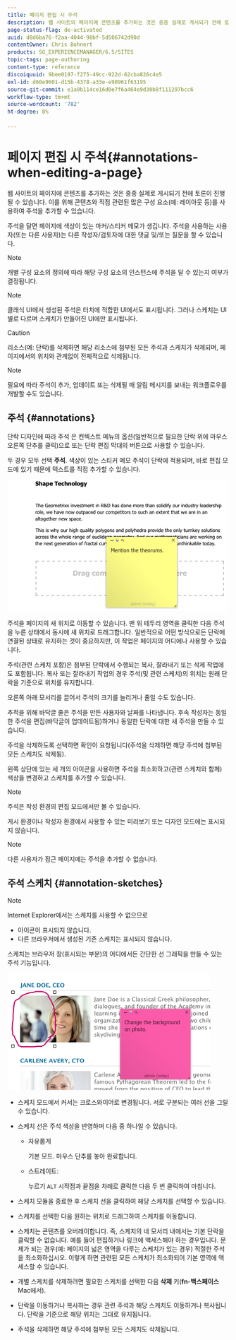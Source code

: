 ```yaml
---
title: 페이지 편집 시 주석
description: 웹 사이트의 페이지에 콘텐츠를 추가하는 것은 종종 실제로 게시되기 전에 토론이 진행될 수 있습니다. 이를 위해 콘텐츠와 직접 관련된 많은 구성 요소를 사용하여 주석을 추가할 수 있습니다.
page-status-flag: de-activated
uuid: d8d6ba76-f2aa-4044-98bf-5d506742d90d
contentOwner: Chris Bohnert
products: SG_EXPERIENCEMANAGER/6.5/SITES
topic-tags: page-authoring
content-type: reference
discoiquuid: 9bee0197-f275-49cc-922d-62cba826c4e5
exl-id: d60e9601-d15b-4378-a33e-e90961f63195
source-git-commit: e1a0b114ce16d0e7f6a464e9d30b8f111297bcc6
workflow-type: tm+mt
source-wordcount: '782'
ht-degree: 8%

---
```


# 페이지 편집 시 주석{#annotations-when-editing-a-page}

웹 사이트의 페이지에 콘텐츠를 추가하는 것은 종종 실제로 게시되기 전에 토론이 진행될 수 있습니다. 이를 위해 콘텐츠와 직접 관련된 많은 구성 요소(예: 레이아웃 등)를 사용하여 주석을 추가할 수 있습니다.

주석을 달면 페이지에 색상이 있는 마커/스티커 메모가 생깁니다. 주석을 사용하는 사용자(또는 다른 사용자)는 다른 작성자/검토자에 대한 댓글 및/또는 질문을 할 수 있습니다.

>[!NOTE]
>
>개별 구성 요소의 정의에 따라 해당 구성 요소의 인스턴스에 주석을 달 수 있는지 여부가 결정됩니다.

>[!NOTE]
>
>클래식 UI에서 생성된 주석은 터치에 적합한 UI에서도 표시됩니다. 그러나 스케치는 UI별로 다르며 스케치가 만들어진 UI에만 표시됩니다.

>[!CAUTION]
>
>리소스(예: 단락)를 삭제하면 해당 리소스에 첨부된 모든 주석과 스케치가 삭제되며, 페이지에서의 위치와 관계없이 전체적으로 삭제됩니다.

>[!NOTE]
>
>필요에 따라 주석이 추가, 업데이트 또는 삭제될 때 알림 메시지를 보내는 워크플로우를 개발할 수도 있습니다.

## 주석 {#annotations}

단락 디자인에 따라 주석 은 컨텍스트 메뉴의 옵션(일반적으로 필요한 단락 위에 마우스 오른쪽 단추를 클릭)으로 또는 단락 편집 막대의 버튼으로 사용할 수 있습니다.

두 경우 모두 선택 **주석**. 색상이 있는 스티커 메모 주석이 단락에 적용되며, 바로 편집 모드에 있기 때문에 텍스트를 직접 추가할 수 있습니다.

![chlimage_1-137](assets/chlimage_1-137.png)

주석을 페이지의 새 위치로 이동할 수 있습니다. 맨 위 테두리 영역을 클릭한 다음 주석을 누른 상태에서 동시에 새 위치로 드래그합니다. 일반적으로 어떤 방식으로든 단락에 연결된 상태로 유지하는 것이 중요하지만, 이 작업은 페이지의 어디에나 사용할 수 있습니다.

주석(관련 스케치 포함)은 첨부된 단락에서 수행되는 복사, 잘라내기 또는 삭제 작업에도 포함됩니다. 복사 또는 잘라내기 작업의 경우 주석(및 관련 스케치)의 위치는 원래 단락을 기준으로 위치를 유지합니다.

오른쪽 아래 모서리를 끌어서 주석의 크기를 늘리거나 줄일 수도 있습니다.

추적을 위해 바닥글 줄은 주석을 만든 사용자와 날짜를 나타냅니다. 후속 작성자는 동일한 주석을 편집(바닥글이 업데이트됨)하거나 동일한 단락에 대한 새 주석을 만들 수 있습니다.

주석을 삭제하도록 선택하면 확인이 요청됩니다(주석을 삭제하면 해당 주석에 첨부된 모든 스케치도 삭제됨).

왼쪽 상단에 있는 세 개의 아이콘을 사용하면 주석을 최소화하고(관련 스케치와 함께) 색상을 변경하고 스케치를 추가할 수 있습니다.

>[!NOTE]
>
>주석은 작성 환경의 편집 모드에서만 볼 수 있습니다.
>
>게시 환경이나 작성자 환경에서 사용할 수 있는 미리보기 또는 디자인 모드에는 표시되지 않습니다.

>[!NOTE]
>
>다른 사용자가 잠근 페이지에는 주석을 추가할 수 없습니다.

## 주석 스케치 {#annotation-sketches}

>[!NOTE]
>
>Internet Explorer에서는 스케치를 사용할 수 없으므로
>
>* 아이콘이 표시되지 않습니다.
>* 다른 브라우저에서 생성된 기존 스케치는 표시되지 않습니다.
>


스케치는 브라우저 창(표시되는 부분)의 어디에서든 간단한 선 그래픽을 만들 수 있는 주석 기능입니다.

![chlimage_1-138](assets/chlimage_1-138.png)

* 스케치 모드에서 커서는 크로스와이어로 변경됩니다. 서로 구분되는 여러 선을 그릴 수 있습니다.
* 스케치 선은 주석 색상을 반영하며 다음 중 하나일 수 있습니다.

   * 자유롭게

      기본 모드. 마우스 단추를 놓아 완료합니다.

   * 스트레이트:

      누르기 `ALT` 시작점과 끝점을 차례로 클릭한 다음 두 번 클릭하여 마칩니다.

* 스케치 모듈을 종료한 후 스케치 선을 클릭하여 해당 스케치를 선택할 수 있습니다.
* 스케치를 선택한 다음 원하는 위치로 드래그하여 스케치를 이동합니다.
* 스케치는 콘텐츠를 오버레이합니다. 즉, 스케치의 네 모서리 내에서는 기본 단락을 클릭할 수 없습니다. 예를 들어 편집하거나 링크에 액세스해야 하는 경우입니다. 문제가 되는 경우(예: 페이지의 넓은 영역을 다루는 스케치가 있는 경우) 적절한 주석을 최소화하십시오. 이렇게 하면 관련된 모든 스케치가 최소화되어 기본 영역에 액세스할 수 있습니다.
* 개별 스케치를 삭제하려면 필요한 스케치를 선택한 다음 **삭제** 키(**fn**-**백스페이스** Mac에서).

* 단락을 이동하거나 복사하는 경우 관련 주석과 해당 스케치도 이동하거나 복사됩니다. 단락을 기준으로 해당 위치는 그대로 유지됩니다.
* 주석을 삭제하면 해당 주석에 첨부된 모든 스케치도 삭제됩니다.

